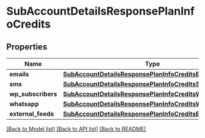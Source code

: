 # SubAccountDetailsResponsePlanInfoCredits

## Properties
Name | Type | Description | Notes
------------ | ------------- | ------------- | -------------
**emails** | [**SubAccountDetailsResponsePlanInfoCreditsEmails**](SubAccountDetailsResponsePlanInfoCreditsEmails.md) |  | [optional] 
**sms** | [**SubAccountDetailsResponsePlanInfoCreditsSms**](SubAccountDetailsResponsePlanInfoCreditsSms.md) |  | [optional] 
**wp_subscribers** | [**SubAccountDetailsResponsePlanInfoCreditsWpSubscribers**](SubAccountDetailsResponsePlanInfoCreditsWpSubscribers.md) |  | [optional] 
**whatsapp** | [**SubAccountDetailsResponsePlanInfoCreditsWhatsapp**](SubAccountDetailsResponsePlanInfoCreditsWhatsapp.md) |  | [optional] 
**external_feeds** | [**SubAccountDetailsResponsePlanInfoCreditsExternalFeeds**](SubAccountDetailsResponsePlanInfoCreditsExternalFeeds.md) |  | [optional] 

[[Back to Model list]](../README.md#documentation-for-models) [[Back to API list]](../README.md#documentation-for-api-endpoints) [[Back to README]](../README.md)


